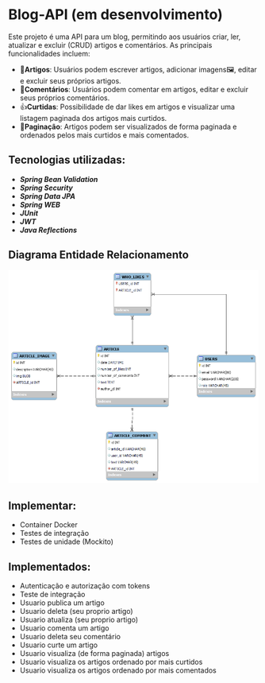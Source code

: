 # Blog-API (em desenvolvimento)
Este projeto é uma API para um blog, permitindo aos usuários criar, ler, atualizar e excluir (CRUD) artigos e comentários. As principais funcionalidades incluem:

* 📝__Artigos__: Usuários podem escrever artigos, adicionar imagens🖼️, editar e excluir seus próprios artigos.
* 💬__Comentários__: Usuários podem comentar em artigos, editar e excluir seus próprios comentários.
* 👍__Curtidas__: Possibilidade de dar likes em artigos e visualizar uma listagem paginada dos artigos mais curtidos.
* 📄__Paginação__: Artigos podem ser visualizados de forma paginada e ordenados pelos mais curtidos e mais comentados.

## Tecnologias utilizadas:

* **_Spring Bean Validation_**
* ***Spring Security***
* ***Spring Data JPA***
* ***Spring WEB***
* ***JUnit***
* ***JWT***
* ***Java Reflections***

## Diagrama Entidade Relacionamento
<img src="https://github.com/MasterKingRR/Blog-API/blob/main/diagrama.png" alt="Texto Alternativo">

## Implementar:

*	Container Docker
* 	Testes de integração
* 	Testes de unidade (Mockito)
## Implementados:
*	Autenticação e autorização com tokens
*	Teste de integração
*	Usuario publica um artigo
*	Usuario deleta (seu proprio artigo)
*	Usuario atualiza (seu proprio artigo)
*	Usuario comenta um artigo
*	Usuario deleta seu comentário
*	Usuario curte um artigo
*	Usuario visualiza (de forma paginada) artigos
*	Usuario visualiza os artigos ordenado por mais curtidos
*	Usuario visualiza os artigos ordenado por mais comentados


